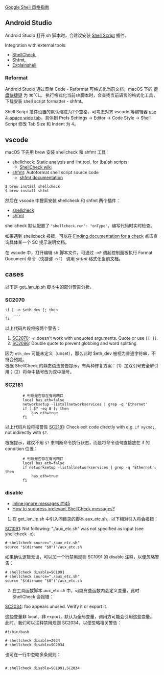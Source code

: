 
[Google Shell 风格指南](https://zh-google-styleguide.readthedocs.io/en/latest/google-shell-styleguide/contents/)

## Android Studio

Android Studio 打开 sh 脚本时，会建议安装 [Shell Script](https://plugins.jetbrains.com/plugin/13122-shell-script) 插件。

Integration with external tools:

- [ShellCheck](https://github.com/koalaman/shellcheck),  
- [Shfmt](https://github.com/mvdan/sh),  
- [Explainshell](https://explainshell.com/)  

### Reformat

Android Studio 通过菜单 Code - Reformat 可格式化当前文档，macOS 下的 [键盘快捷键](https://developer.android.com/studio/intro/keyboard-shortcuts) 为 ⌘⌥L。
执行格式化当前sh脚本时，会查找当前语言的格式化工具，下载安装 shell script formatter - shfmt。

Shell Script 插件设置的默认缩进为2个空格，可考虑对齐 vscode 等编辑器 [use 4-space wide tab](https://stackoverflow.com/questions/61578404/how-to-use-4-space-wide-tab-character-in-android-studio)，具体到 Prefs Settings -> Editor -> Code Style -> Shell Script 修改 Tab Size 和 Indent 为 4。

## vscode

macOS 下先用 brew 安装 shellcheck 和 shfmt 工具：

- [shellcheck](https://www.shellcheck.net/): Static analysis and lint tool, for (ba)sh scripts  
    - [ShellCheck wiki](https://github.com/koalaman/shellcheck/wiki/)
- [shfmt](https://github.com/mvdan/sh): Autoformat shell script source code  
    - [shfmt documentation](https://github.com/mvdan/sh/blob/master/cmd/shfmt/shfmt.1.scd)

```Shell
$ brew install shellcheck
$ brew install shfmt
```

然后在 vscode 中搜索安装 shellcheck 和 shfmt 两个插件：

- [shellcheck](https://marketplace.visualstudio.com/items?itemName=timonwong.shellcheck)  
- [shfmt](https://marketplace.visualstudio.com/items?itemName=mkhl.shfmt)  

shellcheck 默认配置了 `"shellcheck.run": "onType"`，编写代码时实时检查。

如果遇到 shellcheck 报错，可以在 [Finding documentation for a check](https://github.com/koalaman/shellcheck/wiki/Checks) 点击查询具体某一个 SC 提示说明文档。

在 vscode 中，打开编辑 sh 脚本文件，可通过 `⇧⌘P` 调起控制面板执行 Format Document 命令（快捷键 `⇧⌥F`） 调用 *shfmt* 格式化当前文档。

## cases

以下是 [get_lan_ip.sh](../script/codes/get_lan_ip.sh) 脚本中的部分警告分析。

### SC2070

```Shell
if [ -n $eth_dev ]; then
    ...
fi
```

以上代码片段将报两个警告：

1. [SC2070](https://github.com/koalaman/shellcheck/wiki/SC2070): `-n` doesn't work with unquoted arguments. Quote or use `[[ ]]`.  
2. [SC2086](https://github.com/koalaman/shellcheck/wiki/SC2086): Double quote to prevent globbing and word splitting.  

因为 `eth_dev` 可能未定义（unset），那么此时 $eth_dev 被视为普通字符串，不符合预期。  
根据 ShellCheck 的静态语法警告提示，有两种修复方案：（1）加双引号安全解引用；（2）将单中括号改为双中括号。  

### SC2181

```Shell
        # 判断是否存在有线网口
        local has_eth=false
        networksetup -listallnetworkservices | grep -q 'Ethernet'
        if [ $? -eq 0 ]; then
            has_eth=true
        fi
```

以上代码片段将报警告 [SC2181](https://github.com/koalaman/shellcheck/wiki/SC2181): Check exit code directly with e.g. `if mycmd;`, not indirectly with `$?`.

根据提示，建议不用 `$?` 来判断命令执行状态，而是将命令语句直接放在 if 的 condition 位置：

```Shell
        # 判断是否存在有线网口
        local has_eth=false
        if networksetup -listallnetworkservices | grep -q 'Ethernet'; then
            has_eth=true
        fi
```

### disable

- [Inline ignore messages #145](https://github.com/koalaman/shellcheck/issues/145)  
- [How to suppress irrelevant ShellCheck messages?](https://stackoverflow.com/questions/52659038/how-to-suppress-irrelevant-shellcheck-messages)  

1. 在 get_lan_ip.sh 中引入同目录的脚本 aux_etc.sh，以下相对引入将会报错：

[SC1091](https://github.com/koalaman/shellcheck/wiki/SC1091): Not following: "./aux_etc.sh" was not specified as input (see shellcheck -x).

```Shell
# shellcheck source="./aux_etc.sh"
source "$(dirname "$0")"/aux_etc.sh
```

如果确认逻辑无误，可以加一个行禁用规则 SC1091 的 disable 注释，以便忽略警告：

```Shell
# shellcheck disable=SC1091
# shellcheck source="./aux_etc.sh"
source "$(dirname "$0")"/aux_etc.sh
```

2. 在工具函数脚本 aux_etc.sh 中，可能有些函数内会定义变量，此时 ShellCheck 会报错：

[SC2034](https://github.com/koalaman/shellcheck/wiki/SC2034): foo appears unused. Verify it or export it.

这些变量非 local、非 export，默认为全局变量，调用方可能会引用这些变量。
此时，我们可以注释禁用规则 SC2034，以便忽略相关警告：

```Shell
#!/bin/bash

# shellcheck disable=2034
# shellcheck disable=SC2034

```

也可在一行中忽略多条规则：

```Shell

# shellcheck disable=SC1091,SC2034

```
